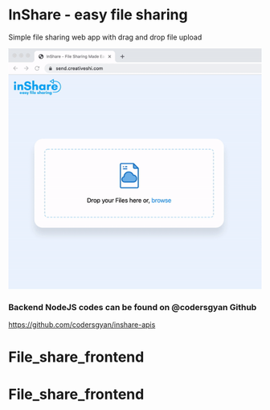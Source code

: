 # InShare - easy file sharing
Simple file sharing web app with drag and drop file upload

![demo gif](https://github.com/ShivamJoker/GIF-Demos/raw/master/inshare%20demo.gif)

### Backend NodeJS codes can be found on @codersgyan Github
https://github.com/codersgyan/inshare-apis
# File_share_frontend
# File_share_frontend
